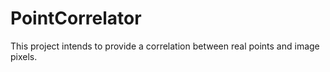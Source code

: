 # PointCorrelator
This project intends to provide a correlation between real points and image pixels.
